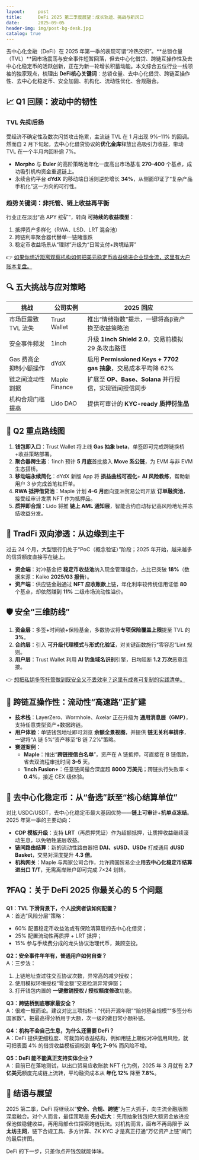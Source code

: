 ```yaml
---
layout:     post
title:      DeFi 2025 第二季度展望：成长轨迹、挑战与新风口
date:       2025-09-05
header-img: img/post-bg-desk.jpg
catalog: true
---
```


去中心化金融（DeFi）在 2025 年第一季的表现可谓“冷热交织”。**总锁仓量（TVL）**因市场震荡与安全事件短暂回落，但去中心化借贷、跨链互操作性及去中心化稳定币的活跃创新，正在为新一轮增长积蓄动能。本文综合五位行业一线领袖的独家观点，梳理出 **DeFi核心关键词**：总锁仓量、去中心化借贷、跨链互操作性、去中心化稳定币、安全加固、机构化、流动性优化、合规融合。

## 📈 Q1 回顾：波动中的韧性

### TVL 先抑后扬
受经济不确定性及数次闪贷攻击拖累，主流链 TVL 在 1 月出现 9%–11% 的回调。然而自 2 月下旬起，去中心化借贷协议的**优化金库**释放出高吸引力收益，带动 TVL 在一个半月内回补逾 7%。  
- **Morpho** 与 **Euler** 的高阶策略池年化一度高出市场基准 **270–400** 个基点，成功吸引机构资金重返链上。  
- 永续合约平台 **dYdX** 的移动端日活则逆势增长 **34%**，从侧面印证了“复杂产品手机化”这一方向的可行性。

### 趋势关键词：非托管、链上收益再平衡
行业正在淡出“高 APY 挖矿”，转向 **可持续的收益模型**：  
1. 抵押资产多样化（RWA、LSD、LRT 混合池）  
2. 跨链利率聚合器代替单一链赌涨跌  
3. 稳定币收益场景从“理财”升级为“日常支付+跨境结算”

👉 [如果你想近距离观察机构如何把美元稳定币收益做进企业现金流，这里有大户账本复盘。](https://okxdog.com/)

## 🔍 五大挑战与应对策略

| 挑战 | 公司实例 | 2025 回应 |
|---|---|---|
| 市场巨震致 TVL 流失 | Trust Wallet | 推出“情绪指数”提示，一键将高β资产换至收益策略池 |
| 安全事件频发 | 1inch | 升级 **1inch Shield 2.0**，交易前模拟 29 条攻击路径 |
| Gas 费高企抑制小额操作 | dYdX | 启用 **Permissioned Keys + 7702 gas 抽象**，交易成本平均降 62% |
| 链之间流动性割据 | Maple Finance | 扩展至 **OP、Base、Solana** 并行授信，实现链间授信同步 |
| 机构合规门槛提高 | Lido DAO | 提供可审计的 **KYC-ready 质押衍生品** |

## 🚀 Q2 重点路线图

1. **钱包即入口**：Trust Wallet 将上线 **Gas 抽象 beta**，单签即可完成跨链换桥+收益策略部署。  
2. **聚合器跨生态**：1inch 预计 **5 月底**首批接入 **Move 系公链**，为 EVM 与非 EVM 生态搭桥。  
3. **移动端永续简化**：dYdX 新版 App 将 **损益曲线可视化**+ **AI 风险教练**，帮助新用户 3 步完成首笔杠杆单。  
4. **RWA 抵押借贷池**：Maple 计划 **4–6 月**面向亚洲贸易公司开放 **订单融资池**，接受经审计发票 NFT 作为抵押品。  
5. **质押即合规**：Lido 将推 **链上 AML 通知层**，智能合约自动标记高风险地址并冻结收益分发。

## 🔄 TradFi 双向渗透：从边缘到主干

过去 24 个月，大型银行仍处于“PoC（概念验证）”阶段；2025 年开始，越来越多的信贷额度直接写在链上。  
- **资金端**：对冲基金把 **稳定币收益池**纳入现金管理组合，占比已突破 **18%**（数据来源：Kaiko **2025/03 报告**）。  
- **资产端**：供应链金融通过 **NFT 应收账款**上链，年化利率较传统信用证低 **80** 个基点，却依然赚到 **11%** 二级市场流动性溢价。

## 🛡️ 安全“三维防线”

1. **资金层**：多签+时间锁+保险基金，多数协议将**专项保险覆盖上限**提至 TVL 的 **3%**。  
2. **合约层**：引入 **可升级代理模式**与**形式化验证**，对关键函数施行“零容忍”Lint 规则。  
3. **用户层**：Trust Wallet 利用 **AI 钓鱼域名识别**引擎，日均阻断 **1.2 万次**恶意连接。  

👉 [想把私钥多签托管做到既安全又不丢效率？这里有成套可复制的实践清单。](https://okxdog.com/)

## 🔗 跨链互操作性：流动性“高速路”正扩建

- **技术栈**：LayerZero、Wormhole、Axelar 正在升级为 **通用消息层（GMP）**，支持任意类型资产+数据跨链。  
- **用户体验**：单链钱包地址即可浏览 **余额全景视图**，并提供 **链无关利率排序**，一键将“A 链 5%”资产移至“B 链 7.2%”策略。  
- **赛道案例**：  
  - **Maple**：推出“**跨链授信白名单**”，资产在 A 链抵押，可直接在 B 链借款，省去双流程审批时间 **3–5** 天。  
  - **1inch Fusion+**：任意链间撮合深度超 **8000 万美元**；跨链执行失败率 < **0.4%**，接近 CEX 级体验。

## 💱 去中心化稳定币：从“备选”跃至“核心结算单位”

对比 USDC/USDT，去中心化稳定币最大基因优势——**链上可审计**+**抗单点冻结**。2025 年第一季的主要动向：  
- **CDP 模板升级**：支持 **LRT**（再质押凭证）作为超额抵押，让质押收益继续滚动生息，以免牺牲底层收益。  
- **链间路由结算**：新的流动性路由器把 **DAI、sUSD、USDe** 打成通用 **dUSD Basket**，交易对深度提升 **4.3 倍**。  
- **机构网关**：Maple 与两家公司合作，允许跨国贸易企业**用去中心化稳定币结算进出口 T/T**，无需离岸账户即可完成 7×24 划转。

## ❓FAQ：关于 DeFi 2025 你最关心的 5 个问题

**Q1：TVL 下滑背景下，个人投资者该如何配置？**  
A：首选“风险分层”策略：  
- 60% 配置稳定币收益池或有保险清算层的去中心化借贷；  
- 25% 配置流动性再质押 + LRT 抵押；  
- 15% 参与手续费分成的龙头协议治理代币，兼顾空投。  

**Q2：安全事件年年有，普通用户如何自查？**  
A：三步法：  
1. 上链地址查过往交互协议次数，异常高的减少授权；  
2. 使用模拟环境授权“零金额”交易检测异常弹窗；  
3. 打开钱包内置的 **一键撤销授权 / 授权额度修改**功能。  

**Q3：跨链桥到底哪家最安全？**  
A：很难一概而论。建议对比三项指标：“代码开源年限”“赔付基金规模”“多签分布国家数”。把最高得分桥用于大额，次一级的做日常小额补链。  

**Q4：机构不会自己生息，为什么还需要 DeFi？**  
A：DeFi 提供更细粒度、可裁剪的收益结构，例如用链上期权对冲信用风险，就可把表面 4% 的借贷收益模板调校到 **年化 7–9%** 而风险不增。  

**Q5：DeFi 能不能真正支持实体企业？**  
A：目前已在落地测试，以出口贸易应收账款 NFT 化为例，2025 年 3 月就有 **2.7 亿美元**额度完成链上流转，平均融资成本从 **年化 12%** 降至 **7.8%**。

## 🔄 结语与展望

2025 第二季，DeFi 将继续以“**安全、合规、跨链**”为三大抓手，向主流金融版图深度融合。对个人而言，最佳策略是 **先小后大**：先用抽象钱包把大额资金放进投保池做稳健收益，再用局部仓位探索跨链玩法。对机构而言，画布不再局限于 **以太坊主网**，链下合规工具、多方计算、ZK KYC 才是真正打通“万亿资产上链”闸门的最后拼图。  

DeFi 的下一步，只差你点开钱包就能体味。